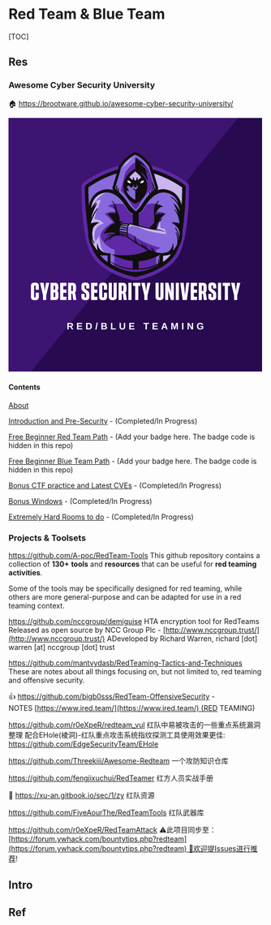 # Red Team & Blue Team

[TOC]



## Res
### Awesome Cyber Security University
🏠 https://brootware.github.io/awesome-cyber-security-university/

![](../../../../Assets/Pics/purpleteam.png)

#### Contents
[About](https://github.com/brootware/awesome-cyber-security-university#about)

[Introduction and Pre-Security](https://github.com/brootware/awesome-cyber-security-university#introduction-and-pre-security) - (Completed/In Progress)

[Free Beginner Red Team Path](https://github.com/brootware/awesome-cyber-security-university#free-beginner-red-team-path) - (Add your badge here. The badge code is hidden in this repo)

[Free Beginner Blue Team Path](https://github.com/brootware/awesome-cyber-security-university#free-beginner-blue-team-path) - (Add your badge here. The badge code is hidden in this repo)

[Bonus CTF practice and Latest CVEs](https://github.com/brootware/awesome-cyber-security-university#bonus-ctf-practice-and-latest-cves) - (Completed/In Progress)

[Bonus Windows](https://github.com/brootware/awesome-cyber-security-university#bonus-windows) - (Completed/In Progress)

[Extremely Hard Rooms to do](https://github.com/brootware/awesome-cyber-security-university#extremely-hard-rooms-to-do) - (Completed/In Progress)


### Projects & Toolsets
https://github.com/A-poc/RedTeam-Tools
This github repository contains a collection of **130+** **tools** and **resources** that can be useful for **red teaming activities**.

Some of the tools may be specifically designed for red teaming, while others are more general-purpose and can be adapted for use in a red teaming context.

https://github.com/nccgroup/demiguise
HTA encryption tool for RedTeams
Released as open source by NCC Group Plc - [http://www.nccgroup.trust/](http://www.nccgroup.trust/)
ADeveloped by Richard Warren, richard [dot] warren [at] nccgroup [dot] trust

https://github.com/mantvydasb/RedTeaming-Tactics-and-Techniques
These are notes about all things focusing on, but not limited to, red teaming and offensive security.

👍 https://github.com/bigb0sss/RedTeam-OffensiveSecurity
-NOTES [https://www.ired.team/](https://www.ired.team/) (RED TEAMING)

https://github.com/r0eXpeR/redteam_vul
红队中易被攻击的一些重点系统漏洞整理
配合EHole(棱洞)-红队重点攻击系统指纹探测工具使用效果更佳: https://github.com/EdgeSecurityTeam/EHole

https://github.com/Threekiii/Awesome-Redteam
一个攻防知识仓库

https://github.com/fengjixuchui/RedTeamer
红方人员实战手册

📑 https://xu-an.gitbook.io/sec/1/zy
红队资源

https://github.com/FiveAourThe/RedTeamTools
红队武器库

https://github.com/r0eXpeR/RedTeamAttack
⚠️此项目同步至：[https://forum.ywhack.com/bountytips.php?redteam](https://forum.ywhack.com/bountytips.php?redteam) 🙏欢迎提Issues进行推荐!


## Intro



## Ref
[2023红队必备工具列表总结]: https://cn-sec.com/archives/1591003.html
[红队工具合集，安全er值得拥有 | CSDN]: https://blog.csdn.net/qq_37865996/article/details/127063468